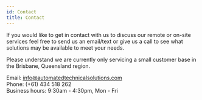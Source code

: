 ```yaml
---
id: Contact
title: Contact
---
```


If you would like to get in contact with us to discuss our remote or on-site services feel free to send us an email/text or give us a call to see what solutions may be available to meet your needs.

Please understand we are currently only servicing a small customer base in the Brisbane, Queensland region.

Email: info@automatedtechnicalsolutions.com<br/>
Phone: (+61) 434 518 262<br/>
Business hours: 9:30am - 4:30pm, Mon - Fri

